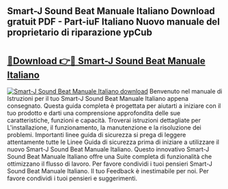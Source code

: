 ## Smart-J Sound Beat Manuale Italiano Download gratuit PDF - Part-iuF Italiano Nuovo manuale del proprietario di riparazione ypCub

# <h2><a href="http://dffgzn.blite.top/?on=Smart-J+Sound+Beat+Manuale+Italiano">🔗Download 👉🔴 Smart-J Sound Beat Manuale Italiano</a></h2>

[![Smart-J Sound Beat Manuale Italiano download](https://i.imgur.com/lujVjoI.png)](http://dffgzn.blite.top/?on=Smart-J+Sound+Beat+Manuale+Italiano)
Benvenuto nel manuale di Istruzioni per il tuo Smart-J Sound Beat Manuale Italiano appena consegnato. Questa guida completa è progettata per aiutarti a iniziare con il tuo prodotto e darti una comprensione approfondita delle sue caratteristiche, funzioni e capacità. Troverai istruzioni dettagliate per L'installazione, il funzionamento, la manutenzione e la risoluzione dei problemi. Importanti linee guida di sicurezza si prega di leggere attentamente tutte le Linee Guida di sicurezza prima di iniziare a utilizzare il nuovo Smart-J Sound Beat Manuale Italiano. Questo innovativo Smart-J Sound Beat Manuale Italiano offre una Suite completa di funzionalità che ottimizzano il flusso di lavoro. Per favore condividi i tuoi pensieri Smart-J Sound Beat Manuale Italiano. Il tuo Feedback è inestimabile per noi. Per favore condividi i tuoi pensieri e suggerimenti.
